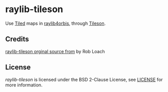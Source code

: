 # raylib-tileson

Use [Tiled](https://www.mapeditor.org) maps in [raylib4orbis](https://github.com/orbisdev/orbisdev-raylib), through [Tileson](https://github.com/SSBMTonberry/tileson).

## Credits
[raylib-tileson orginal source from](https://github.com/RobLoach/raylib-tileson) by Rob Loach


## License

*raylib-tileson* is licensed under the BSD 2-Clause License, see [LICENSE](LICENSE) for more information.

